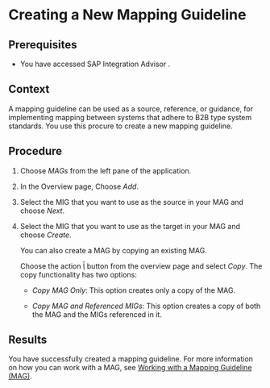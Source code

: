 <!-- loioa42920e9cfd841cd9be7bfe2de2427b0 -->

<link rel="stylesheet" type="text/css" href="../css/sap-icons.css"/>

# Creating a New Mapping Guideline



<a name="loioa42920e9cfd841cd9be7bfe2de2427b0__prereq_z41_qfr_gcb"/>

## Prerequisites

-   You have accessed SAP Integration Advisor .



<a name="loioa42920e9cfd841cd9be7bfe2de2427b0__context_thb_1tx_ncb"/>

## Context

A mapping guideline can be used as a source, reference, or guidance, for implementing mapping between systems that adhere to B2B type system standards. You use this procure to create a new mapping guideline.



<a name="loioa42920e9cfd841cd9be7bfe2de2427b0__steps_uhb_1tx_ncb"/>

## Procedure

1.  Choose *MAGs* from the left pane of the application.

2.  In the Overview page, Choose *Add*.

3.  Select the MIG that you want to use as the source in your MAG and choose *Next*.

4.  Select the MIG that you want to use as the target in your MAG and choose *Create*.

    You can also create a MAG by copying an existing MAG.

    Choose the action <span class="SAP-icons"></span> button from the overview page and select *Copy*. The copy functionality has two options:

    -   *Copy MAG Only*: This option creates only a copy of the MAG.

    -   *Copy MAG and Referenced MIGs*: This option creates a copy of both the MAG and the MIGs referenced in it.




<a name="loioa42920e9cfd841cd9be7bfe2de2427b0__result_qgb_wmr_gcb"/>

## Results

You have successfully created a mapping guideline. For more information on how you can work with a MAG, see [Working with a Mapping Guideline \(MAG\)](working-with-a-mapping-guideline-mag-0803ca6.md).

